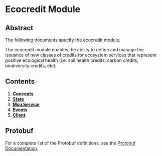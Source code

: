 # Ecocredit Module

## Abstract

The following documents specify the ecocredit module.

The ecocredit module enables the ability to define and manage the issuance of new classes of credits for ecosystem services that represent positive ecological health (i.e. soil health credits, carbon credits, biodiversity credits, etc).

## Contents

1. **[Concepts](01_concepts.md)**
2. **[State](02_state.md)**
3. **[Msg Service](03_messages.md)**
4. **[Events](04_events.md)**
5. **[Client](05_client.md)**

## Protobuf

For a complete list of the Protobuf definitions, see the [Protobuf Documentation](./protobuf.html).
